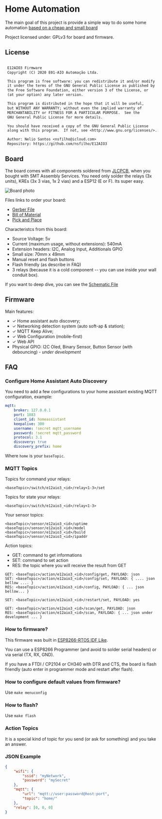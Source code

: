 # Home Automation

The main goal of this project is provide a simple way to do some home automation [based on a cheap and
small board](https://easyeda.com/DIY-Maker-BR/placa-4-reles-esp12f)

Project licensed under: GPLv3 for board and firmware.

## License

```txt

 E12AIO3 Firmware
 Copyright (C) 2020 E01-AIO Automação Ltda.

 This program is free software: you can redistribute it and/or modify
 it under the terms of the GNU General Public License as published by
 the Free Software Foundation, either version 3 of the License, or
 (at your option) any later version.

 This program is distributed in the hope that it will be useful,
 but WITHOUT ANY WARRANTY; without even the implied warranty of
 MERCHANTABILITY or FITNESS FOR A PARTICULAR PURPOSE.  See the
 GNU General Public License for more details.

 You should have received a copy of the GNU General Public License
 along with this program.  If not, see <http://www.gnu.org/licenses/>.

 Author: Nelio Santos <nsfilho@icloud.com>
 Repository: https://github.com/nsfilho/E12AIO3

```

## Board

The board comes with all components soldered from [JLCPCB](https://jlcpcb.com), when you bought with SMT Assembly Services. You need only
solder the relays (3x units), KREs (3x 3 vias, 1x 2 vias) and a ESP12 (E or F). Its super easy.

![Board photo](docs/board.png)

Files links to order your board:

-   [Gerber File](docs/Gerber_20200130210739.zip)
-   [Bill of Material](docs/BOM_20200130210745.csv)
-   [Pick and Place](docs/PickAndPlace_20200130210754.csv)

Characteristcs from this board:

-   Source Voltage: 5v
-   Current (maximum usage, without extensions): 540mA
-   Extension headers: I2C, Analog Input, Additionals GPIO
-   Small size: 70mm x 49mm
-   Manual reset and flash buttons
-   Flash friendly (as describe in FAQ)
-   3 relays (because it is a cold component -- you can use inside your wall conduit box).

If you want to deep dive, you can see the [Schematic File](docs/Schematic_2020-05-03_09-55-35.pdf)

## Firmware

Main features:

-   ✓ Home assistant auto discovery;
-   ✓ Networking detection system (auto soft-ap & station);
-   ✓ MQTT Keep Alive;
-   ✓ Web Configuration (mobile-first)
-   ✓ Web API
-   Physical GPIO: I2C Oled, Binary Sensor, Button Sensor (with debouncing) - _under development_

## FAQ

### Configure Home Assistant Auto Discovery

You need to add a few configurations to your home assistant existing MQTT configuration, example:

```yaml
mqtt:
    broker: 127.0.0.1
    port: 1883
    client_id: homeassistant
    keepalive: 300
    username: !secret mqtt_username
    password: !secret mqtt_password
    protocol: 3.1
    discovery: true
    discovery_prefix: home
```

Where `home` is your `baseTopic`.

### MQTT Topics

Topics for command your relays:

```
<baseTopic>/switch/e12aio3_<id>/relay<1-3>/set
```

Topics for state your relays:

```
<baseTopic>/switch/e12aio3_<id>/relay<1-3>
```

Your sensor topics:

```
<baseTopic>/sensor/e12aio3_<id>/uptime
<baseTopic>/sensor/e12aio3_<id>/model
<baseTopic>/sensor/e12aio3_<id>/build
<baseTopic>/sensor/e12aio3_<id>/ipaddr
```

Action topics:

-   GET: command to get informations
-   SET: command to set action
-   RES: the topic where you will receive the result from GET

```
GET: <baseTopic>/action/e12aio3_<id>/config/get, PAYLOAD: json
SET: <baseTopic>/action/e12aio3_<id>/config/set, PAYLOAD: { .... json bellow .... }
RES: <baseTopic>/action/e12aio3_<id>/config, PAYLOAD: { ... json bellow... }
```

```
SET: <baseTopic>/action/e12aio3_<id>/restart/set, PAYLOAD: yes
```

```
GET: <baseTopic>/action/e12aio3_<id>/scan/get, PAYLOAD: json
RES: <baseTopic>/action/e12aio3_<id>/scan, PAYLOAD: { ... json under development ... }
```

### How to firmware?

This firmware was built in [ESP8266-RTOS IDF Like](https://docs.espressif.com/projects/esp8266-rtos-sdk/en/release-v3.3/index.html#).

You can use a ESP8266 Programmer (and avoid to solder serial headers) or via serial (TX, RX, GND).

If you have a FTDI / CP2104 or CH340 with DTR and CTS, the board is flash friendly (auto enter in programmer mode and restart after flash).

### How to configure default values from firmware?

Use `make menuconfig`

### How to flash?

Use `make flash`

### Action Topics

It is a special kind of topic for you send (or ask for something) and you take an answer.

### JSON Example

```json
{
    "wifi": {
        "ssid": "myNetwork",
        "password": "mySecret"
    },
    "mqtt": {
        "url": "mqtt://user:password@host:port",
        "topic": "home/"
    },
    "relay": [0, 0, 0]
}
```
